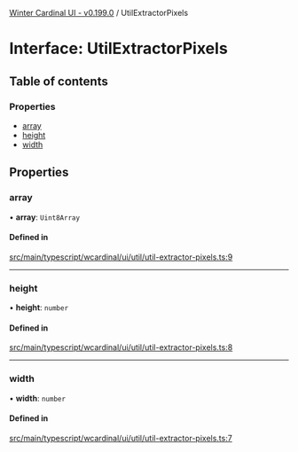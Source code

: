 [Winter Cardinal UI - v0.199.0](../index.md) / UtilExtractorPixels

# Interface: UtilExtractorPixels

## Table of contents

### Properties

- [array](UtilExtractorPixels.md#array)
- [height](UtilExtractorPixels.md#height)
- [width](UtilExtractorPixels.md#width)

## Properties

### array

• **array**: `Uint8Array`

#### Defined in

[src/main/typescript/wcardinal/ui/util/util-extractor-pixels.ts:9](https://github.com/winter-cardinal/winter-cardinal-ui/blob/v0.199.0/src/main/typescript/wcardinal/ui/util/util-extractor-pixels.ts#L9)

___

### height

• **height**: `number`

#### Defined in

[src/main/typescript/wcardinal/ui/util/util-extractor-pixels.ts:8](https://github.com/winter-cardinal/winter-cardinal-ui/blob/v0.199.0/src/main/typescript/wcardinal/ui/util/util-extractor-pixels.ts#L8)

___

### width

• **width**: `number`

#### Defined in

[src/main/typescript/wcardinal/ui/util/util-extractor-pixels.ts:7](https://github.com/winter-cardinal/winter-cardinal-ui/blob/v0.199.0/src/main/typescript/wcardinal/ui/util/util-extractor-pixels.ts#L7)
